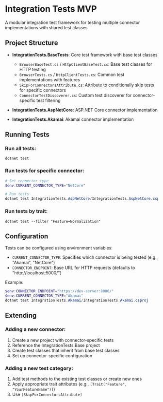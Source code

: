 # Integration Tests MVP

A modular integration test framework for testing multiple connector implementations with shared test classes.

## Project Structure

- **IntegrationTests.BaseTests**: Core test framework with base test classes
  - `BrowserBaseTest.cs` / `HttpClientBaseTest.cs`: Base test classes for HTTP testing
  - `BrowserTests.cs` / `HttpClientTests.cs`: Common test implementations with features
  - `SkipForConnectorsAttribute.cs`: Attribute to conditionally skip tests for specific connectors
  - `ConnectorTestDiscoverer.cs`: Custom test discoverer for connector-specific test filtering

- **IntegrationTests.AspNetCore**: ASP.NET Core connector implementation
- **IntegrationTests.Akamai**: Akamai connector implementation

## Running Tests

### Run all tests:
```
dotnet test
```

### Run tests for specific connector:
```powershell
# Set connector type
$env:CURRENT_CONNECTOR_TYPE="NetCore"

# Run tests
dotnet test IntegrationTests.AspNetCore/IntegrationTests.AspNetCore.csproj
```

### Run tests by trait:
```
dotnet test --filter "Feature=Normalization"
```

## Configuration

Tests can be configured using environment variables:

- `CURRENT_CONNECTOR_TYPE`: Specifies which connector is being tested (e.g., "Akamai", "NetCore")
- `CONNECTOR_ENDPOINT`: Base URL for HTTP requests (defaults to "http://localhost:5000/")

Example:
```powershell
$env:CONNECTOR_ENDPOINT="https://dev-server:8080/"
$env:CURRENT_CONNECTOR_TYPE="Akamai"
dotnet test IntegrationTests.Akamai/IntegrationTests.Akamai.csproj
```

## Extending

### Adding a new connector:

1. Create a new project with connector-specific tests
2. Reference the IntegrationTests.Base project
3. Create test classes that inherit from base test classes
4. Set up connector-specific configuration

### Adding a new test category:

1. Add test methods to the existing test classes or create new ones
2. Apply appropriate trait attributes (e.g., `[Trait("Feature", "YourFeatureName")]`)
3. Use `[SkipForConnectorsAttribute]`